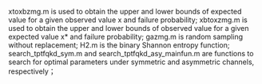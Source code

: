 xtoxbzmg.m is used to obtain the upper and lower bounds of expected value  for a given observed value x and failure probability; 
xbtoxzmg.m is used to obtain the upper and lower bounds of observed value for a given expected value x* and failure probability;
gazmg.m is random sampling without replacement;
H2.m is the binary Shannon entropy function;
search_tptfqkd_sym.m and search_tptfqkd_asy_mainfun.m are functions to search for optimal parameters under symmetric and asymmetric channels, respectively；
